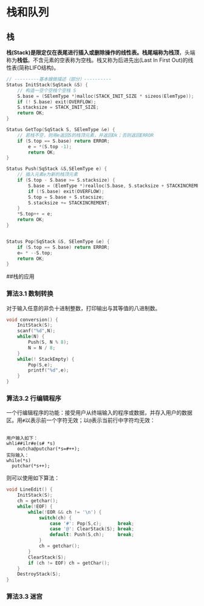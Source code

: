 # 栈和队列

## 栈

**栈(Stack)**是限定仅在表尾进行插入或删除操作的线性表。栈尾端称为**栈顶**，头端称为**栈低**。不含元素的空表称为空栈。栈又称为后进先出(Last In First Out)的线性表(简称LIFO结构)。
```c
// ---------基本嫂做描述（部分）----------
Status InitStack(SqStack &S) {
    // 构造一空个空栈个空栈 S
    S.base = (SElemType *)malloc(STACK_INIT_SIZE * sizeos(ElemType));
    if (! S.base) exit(OVERFLOW);
    S.stacksize = STACK_INIT_SIZE;
    return OK;
}

Status GetTop(SqStack S, SElemType &e) {
    // 若栈不空，则用e返回S的栈顶元素，并返回Ok；否则返回ERROR
    if (S.top == S.base) return ERROR;
        e = *(S.top -1);
        return OK;
}

Status Push(SqStack &S,SElemType e) {
    // 插入元素e为新的栈顶元素
    if (S.top - S.base >= S.stacksize) {
        S.base = (ElemType *)realloc(S.base, S.stacksize + STACKINCREMENT) * sizeof(ElemType));
        if (!S.base) exit(OVERFLOW);
        S.top = S.base + S.stacsize;
        S.stacksize += STACKINCREMENT;
    }
    *S.top++ = e;
    return OK;
}


Status Pop(SqStack &S, SElemType &e) {
    if (S.top == S.base) return ERROR;
    e= * --S.top;
    return OK;
}
```

##栈的应用

### 算法3.1 数制转换

对于输入任意的非负十进制整数，打印输出与其等值的八进制数。
```c
void conversion() {
    InitStack(S);
    scanf("%d",N);
    while(N) {
        Push(S, N % 8);
        N = N / 8;
    }
    while(! StackEmpty) {
        Pop(S,e);
        printf("%d",e);
    }
}

```

### 算法3.2 行编辑程序

一个行编辑程序的功能：接受用户从终端输入的程序或数据，并存入用户的数据区。用`#`以表示前一个字符无效；以`@`表示当前行中字符均无效：
```

用户输入如下：
whli##ilr#e(s# *s)
    outcha@putchar(*s=#++);
实际输入：
while(*s)
  putchar(*s++);

```
则可以使用如下算法：
```c
void LineEdit() {
    InitStack(S);
    ch = getchar();
    while(!EOF) {
        while(!EOR && ch != '\n') {
            switch(ch) {
                case '#': Pop(S,c);      break;
                case '@': ClearStack(S); break;
                default: Push(S,ch);     break;
            }
            ch = getchar();
        }
        ClearStack(S);
        if (ch != EOF) ch = getChar();
    }
    DestroyStack(S);
}

```

### 算法3.3 迷宫




